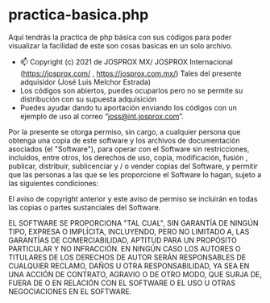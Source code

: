 # practica-basica.php
Aquí tendrás la practica de php básica con sus códigos para poder visualizar la facilidad de este son cosas basicas en un solo archivo.

- 📫 Copyright (c) 2021 de JOSPROX MX/ JOSPROX Internacional (https://josprox.com/  ,  https://josprox.com.mx/) Tales del presente adquisidor (José Luis Melchor Estrada)
- Los códigos son abiertos, puedes ocuparlos pero no se permite su distribución con su supuesta adquisición
- Puedes ayudar dando tu aportación enviando los códigos con un ejemplo de uso al correo “joss@int.josprox.com”.

Por la presente se otorga permiso, sin cargo, a cualquier persona que obtenga una copia de este software y los archivos de documentación asociados (el "Software"), para operar con el Software sin restricciones, incluidos, entre otros, los derechos de uso, copia, modificación, fusión , publicar, distribuir, sublicenciar y / o vender copias del Software, y permitir que las personas a las que se les proporcione el Software lo hagan, sujeto a las siguientes condiciones:

El aviso de copyright anterior y este aviso de permiso se incluirán en todas las copias o partes sustanciales del Software.

EL SOFTWARE SE PROPORCIONA "TAL CUAL", SIN GARANTÍA DE NINGÚN TIPO, EXPRESA O IMPLÍCITA, INCLUYENDO, PERO NO LIMITADO A, LAS GARANTÍAS DE COMERCIABILIDAD, APTITUD PARA UN PROPÓSITO PARTICULAR Y NO INFRACCIÓN. EN NINGÚN CASO LOS AUTORES O TITULARES DE LOS DERECHOS DE AUTOR SERÁN RESPONSABLES DE CUALQUIER RECLAMO, DAÑOS U OTRA RESPONSABILIDAD, YA SEA EN UNA ACCIÓN DE CONTRATO, AGRAVIO O DE OTRO MODO, QUE SURJA DE, FUERA DE O EN RELACIÓN CON EL SOFTWARE O EL USO U OTRAS NEGOCIACIONES EN EL SOFTWARE.

